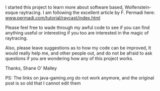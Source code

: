 I started this project to learn more about software based, Wolfenstein-esque raytracing. I am following the excellent article by F. Permadi here: www.permadi.com/tutorial/raycast/index.html

Please feel free to wade through my awful code to see if you can find anything useful or interesting if you too are interested in the magic of raytracing.

Also, please leave suggestions as to how my code can be improved, It would really help me, and other people out, and do not be afraid to ask questions if you are wondering how any of this project works.

Thanks, Shane O' Malley

PS: The links on java-gaming.org do not work anymore, and the original post is so old that I cannot edit them
